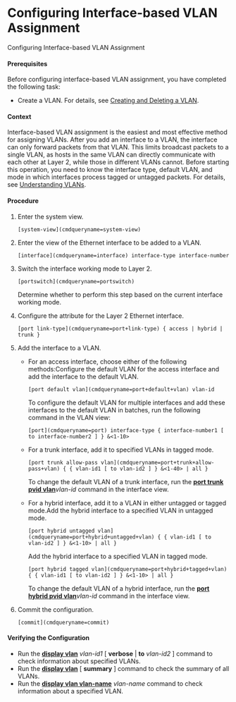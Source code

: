 Configuring Interface-based VLAN Assignment
===========================================

Configuring Interface-based VLAN Assignment

#### Prerequisites

Before configuring interface-based VLAN assignment, you have completed the following task:

* Create a VLAN. For details, see [Creating and Deleting a VLAN](vrp_vlan_cfg_0013.html).


#### Context

Interface-based VLAN assignment is the easiest and most effective method for assigning VLANs. After you add an interface to a VLAN, the interface can only forward packets from that VLAN. This limits broadcast packets to a single VLAN, as hosts in the same VLAN can directly communicate with each other at Layer 2, while those in different VLANs cannot. Before starting this operation, you need to know the interface type, default VLAN, and mode in which interfaces process tagged or untagged packets. For details, see [Understanding VLANs](vrp_vlan_cfg_0003.html).


#### Procedure

1. Enter the system view.
   
   
   ```
   [system-view](cmdqueryname=system-view)
   ```
2. Enter the view of the Ethernet interface to be added to a VLAN.
   
   
   ```
   [interface](cmdqueryname=interface) interface-type interface-number
   ```
3. Switch the interface working mode to Layer 2.
   
   
   ```
   [portswitch](cmdqueryname=portswitch)
   ```
   
   
   
   Determine whether to perform this step based on the current interface working mode.
4. Configure the attribute for the Layer 2 Ethernet interface.
   
   
   ```
   [port link-type](cmdqueryname=port+link-type) { access | hybrid | trunk }
   ```
5. Add the interface to a VLAN.
   
   
   * For an access interface, choose either of the following methods:Configure the default VLAN for the access interface and add the interface to the default VLAN.
     ```
     [port default vlan](cmdqueryname=port+default+vlan) vlan-id
     ```
     
     To configure the default VLAN for multiple interfaces and add these interfaces to the default VLAN in batches, run the following command in the VLAN view:
     
     ```
     [port](cmdqueryname=port) interface-type { interface-number1 [ to interface-number2 ] } &<1-10>
     ```
   * For a trunk interface, add it to specified VLANs in tagged mode.
     ```
     [port trunk allow-pass vlan](cmdqueryname=port+trunk+allow-pass+vlan) { { vlan-id1 [ to vlan-id2 ] } &<1-40> | all }
     ```
     
     To change the default VLAN of a trunk interface, run the [**port trunk pvid vlan**](cmdqueryname=port+trunk+pvid+vlan)*vlan-id* command in the interface view.
   * For a hybrid interface, add it to a VLAN in either untagged or tagged mode.Add the hybrid interface to a specified VLAN in untagged mode.
     ```
     [port hybrid untagged vlan](cmdqueryname=port+hybrid+untagged+vlan) { { vlan-id1 [ to vlan-id2 ] } &<1-10> | all }
     ```
     
     Add the hybrid interface to a specified VLAN in tagged mode.
     ```
     [port hybrid tagged vlan](cmdqueryname=port+hybrid+tagged+vlan) { { vlan-id1 [ to vlan-id2 ] } &<1-10> | all }
     ```
     
     To change the default VLAN of a hybrid interface, run the [**port hybrid pvid vlan**](cmdqueryname=port+hybrid+pvid+vlan)*vlan-id* command in the interface view.
6. Commit the configuration.
   
   
   ```
   [commit](cmdqueryname=commit)
   ```

#### Verifying the Configuration

* Run the [**display vlan**](cmdqueryname=display+vlan) *vlan-id1* [ **verbose** | **to** *vlan-id2* ] command to check information about specified VLANs.
* Run the [**display vlan**](cmdqueryname=display+vlan) [ **summary** ] command to check the summary of all VLANs.
* Run the [**display vlan vlan-name**](cmdqueryname=display+vlan+vlan-name) *vlan-name* command to check information about a specified VLAN.